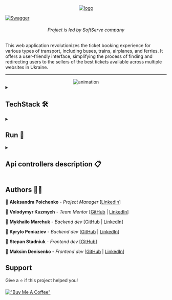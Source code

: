 <div align="center">
<a href="https://imgbb.com/"><img src="https://i.ibb.co/RBK67jt/logo.png" alt="logo" border="0"></a>
</div>

<a href = "https://app.swaggerhub.com/apis-docs/MykhailoMarchuk/FindMETICKET/2.0">![Swagger](https://img.shields.io/badge/swagger-2.0.0-blue.svg?cacheSeconds=2592000)</a>
<h6 align="center">Project is led by SoftServe company</h6>
This web application revolutionizes the ticket booking experience for various types of transport, including buses,
trains, airplanes, and ferries. It offers a user-friendly interface, simplifying the process of finding and redirecting
users to the sellers of the best tickets available across multiple websites in Ukraine.

***

<div align="center">
<img src="src/main/resources/image/app.gif?raw=true" alt="animation">
</div>


<details lang="java">
<summary>
 
## TechStack 🛠️
</summary>


<div>
<div>
<H3>Frontend</H3>
</div>
 <img src="https://skillicons.dev/icons?i=js" height="40" alt="javascript logo"  />
  <img width="12" />
  <img src="https://cdn.jsdelivr.net/gh/devicons/devicon/icons/react/react-original.svg" height="40" alt="react logo"  />
  <img width="12" />
 <img src="https://skillicons.dev/icons?i=css" height="40" alt="css3 logo"  />
  <img width="12" />
  <img src="https://skillicons.dev/icons?i=html" height="40" alt="html5 logo"  />
<img width="12" />
  <img src="https://skillicons.dev/icons?i=sass" height="40" alt="sass logo"  />
</div>

<div>
<div>
<H3>Backend</H3>
</div>
<img src="https://user-images.githubusercontent.com/25181517/117201156-9a724800-adec-11eb-9a9d-3cd0f67da4bc.png" alt="Java" width="40" height="40">
  <img src="https://skillicons.dev/icons?i=spring" height="40" alt="spring logo"  />
  <img width="12" />
<img src="https://skillicons.dev/icons?i=hibernate" height="40" alt="hibernate logo"  />
  <img width="12" />
<img src="https://user-images.githubusercontent.com/25181517/183892181-ad32b69e-3603-418c-b8e7-99e976c2a784.png" alt="Java" width="50" height="50">
 <img width="12" />
<img src="https://user-images.githubusercontent.com/25181517/117533873-484d4480-afef-11eb-9fad-67c8605e3592.png" alt="Java" width="50" height="">
 <img width="12" />
<img src="https://user-images.githubusercontent.com/25181517/192107858-fe19f043-c502-4009-8c47-476fc89718ad.png" alt="Java" width="40" height="40">
 <img width="12" />
</div>

<div>
<div>
<h3>Others</h3>
</div>
<img src="https://skillicons.dev/icons?i=docker" height="40" alt="docker logo"  />
  <img width="12" />
<img src="https://skillicons.dev/icons?i=postman" height="40" alt="postman logo"  />
  <img width="12" />
 <img src="https://skillicons.dev/icons?i=maven" height="40" alt="apachemaven logo"  />
  <img width="12" />
<img src="https://skillicons.dev/icons?i=postgres" height="40" alt="postgresql logo"  />
  <img width="12" />
<img src="https://user-images.githubusercontent.com/25181517/183891673-32824908-bc5d-44f8-8f72-f0415822404a.png" alt="Java" width="40" height="40">
  <img width="12" />
<img src="https://user-images.githubusercontent.com/25181517/186711335-a3729606-5a78-4496-9a36-06efcc74f800.png" alt="Java" width="40" height="42">
  <img width="12" />
</div>

</details>

<details lang="java">
<summary>
 
## Run 🐳
</summary>


**This app is Docker ready**

**It requires several environment variables to be filled in the .env.docker files** 

**The backend files are located in the main directory, while the frontend files are located in the /frontend directory**

To run use command:
````
docker.exe compose -f compose.yaml  up 
````

</details>

<details lang="java">
<summary>
 
## Api controllers description 📋
</summary>

**Login Controller** - handle sign-in (jwt tokens).

| HTTP method |       Endpoint                            |           Description               |
|:-----------:|:-----------------------------------------:|:-----------------------------------:|
|    POST     | `/oauth2/authorize/(google or facebook)*` |  Third party service authentication |
|    POST     |    `/login `                              |  Plain authentication.              |

**Logout Controller** - handle sign-out.

| HTTP method |         Endpoint         |            Description             |
|:-----------:|:------------------------:|:----------------------------------:|
|     GET     |     `/logout`            | Logout a user                      |

**Registration Controller** - handle sign-up.

| HTTP method |         Endpoint         |      Description          |
|:-----------:|:------------------------:|:-------------------------:|
|     POST    | `/resend/confirm-token ` | Resend email confirmation |
|     POST    |     `/register`          |   Register User           |
|     POST    |     `/confirm-email`     |    Email confirmation.    |

**Notification Controller** - handle operations on notifications.

| HTTP method |         Endpoint         |      Description          |
|:-----------:|:------------------------:|:-------------------------:|
|     GET     | `/notifications/enable ` |   Enable notifications    |
|     GET     | `/notifications/disable` |   Disable notifications   |

**Reset Password Controller** - handle operations on password.

| HTTP method |         Endpoint         |            Description             |
|:-----------:|:------------------------:|:----------------------------------:|
|     POST    |      `/update-password ` | Creates new password               |
|     POST    |     `/reset`             | Request for new password           |
|     POST    | `/resend/reset-token`    |  Resend password reset token       |
|     POST    |     `/new-password`      | Confirmation reset password token. |

**Ticket Controller** - handle operations on tickets.

| HTTP method |         Endpoint         |            Description             |
|:-----------:|:------------------------:|:----------------------------------:|
|     POST    |      `/sortedBy`         |              Sort tickets          |
|     POST    |  `/selectedTransport`    |    Select desired transport type   |
|     POST    |      `/searchTickets`    |     Search tickets                 |
|     GET     |     `/get/ticket/{id}`   | Get detailed info about ticket     |

**Type Ahead Controller** - handle type-ahead functionality for city search.

| HTTP method |         Endpoint         |            Description             |
|:-----------:|:------------------------:|:----------------------------------:|
|     POST    |     `/typeAhead`         |       Request cities               |

**Delete User Controller** - handle user deletion.

| HTTP method |         URL              |            Description             |
|:-----------:|:------------------------:|:----------------------------------:|
|   DELETE    |     `/delete-user`       |           Delete a user            |

**Search History Controller** - user's history search.

| HTTP method |         Endpoint         |            Description             |
|:-----------:|:------------------------:|:----------------------------------:|
|     GET     |     `/getHistory`        |        Request history             |

**Review Controller** - handle reviews operations.

| HTTP method |         Endpoint         |            Description             |
|:-----------:|:------------------------:|:----------------------------------:|
|     POST    |      `/saveReview`       |          Saves review              |
|     GET     |  `/getReviews`           |    Receive all reviews             |
|     DELETE  |      `/deleteReview`     |    Delete review                   |
|     GET     |     `/getUserReview`     |   Get authorized user review       |

</details>

## Authors 🙋‍♂️

👤 **Aleksandra Poichenko** - *Project Manager* [[LinkedIn](https://www.linkedin.com/in/aleksandra-poichenko/)]

👤 **Volodymyr Kuzmych** - *Team
Mentor* [[GitHub](https://github.com/vvkuzmych) | [LinkedIn](https://www.linkedin.com/in/volodymyr-kuzmych-9915942a/)]

👤 **Mykhailo Marchuk** - *Backend
dev* [[GitHub](https://github.com/mishaakamichael999) | [LinkedIn](https://github.com/marchuk-engineer)]

👤 **Kyrylo Peniaziev** - *Backend
dev* [[GitHub](https://github.com/KirilllP) | [LinkedIn](https://www.linkedin.com/in/kyrylo-peniaziev-9137a328a/)]

👤 **Stepan Stadniuk** - *Frontend dev* [[GitHub](https://github.com/Stepan22-prog)]

👤 **Maksim Denisenko** - *Frontend
dev* [[GitHub](https://github.com/maks2708) | [LinkedIn](https://www.linkedin.com/in/%D0%BC%D0%B0%D0%BA%D1%81%D0%B8%D0%BC-%D0%B4%D0%B5%D0%BD%D0%B8%D1%81%D0%B5%D0%BD%D0%BA%D0%BE-ba4b932b9/)]

## Support

Give a ⭐️ if this project helped you!

[!["Buy Me A Coffee"](https://www.buymeacoffee.com/assets/img/custom_images/orange_img.png)](https://www.buymeacoffee.com/findmeticket)

